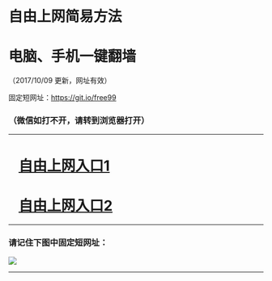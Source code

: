 ﻿# 自由上网简易方法

# 电脑、手机一键翻墙

（2017/10/09 更新，网址有效）

固定短网址：https://git.io/free99

### （微信如打不开，请转到浏览器打开）


***





# &nbsp;&nbsp; <a href="http://ft261044907.fwq-tz-1001.info/fwqtz01.html?t=100900111055 " target="_blank">自由上网入口1</a>
# &nbsp;&nbsp; <a href="http://ft1637713192.fwq-tz-1002.info/fwqtz02.html?t=10090013044 " target="_blank">自由上网入口2</a>
***

### 请记住下图中固定短网址：

<img src="https://s3-us-west-2.amazonaws.com/fwq-1001/yjfq-20170905okok.png" /> 


***

